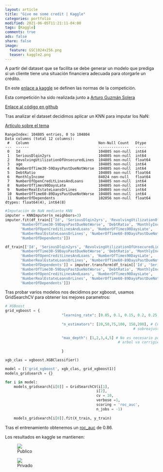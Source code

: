 ```yaml
---
layout: article
title: "Give me some credit | Kaggle"
categories: portfolio
modified: 2021-06-05T11:21:11-04:00
tags: [Kaggle]
comments: true
ads: false
share: false
image:
  feature: GSC1024x256.png
  teaser: kaggle2.png
---
```


A partir del dataset que se facilita se debe generar un modelo que prediga si un cliente tiene una situación financiera adecuada para otorgarle un crédito.

En este [enlace a kaggle](https://www.kaggle.com/c/give-me-some-credit-20210326/overview) se definen las normas de la competición.

Esta competición ha sido realizada junto a [Arturo Guzmán Solera](https://www.linkedin.com/in/arturo-guzm%C3%A1n-solera/)

[Enlace al código en github](https://github.com/FcoJavierMelo/my_projects/tree/main/Kaggle-Give%20Me%20Some%20Credit)

Tras analizar el dataset decidimos aplicar un KNN para imputar los NaN: 

[Artículo sobre el tema](https://medium.com/@kyawsawhtoon/a-guide-to-knn-imputation-95e2dc496e)

```
RangeIndex: 104805 entries, 0 to 104804
Data columns (total 12 columns):
 #   Column                                Non-Null Count   Dtype  
---  ------                                --------------   -----  
 0   Id                                    104805 non-null  int64  
 1   SeriousDlqin2yrs                      104805 non-null  int64  
 2   RevolvingUtilizationOfUnsecuredLines  104805 non-null  float64
 3   age                                   104805 non-null  int64  
 4   NumberOfTime30-59DaysPastDueNotWorse  104805 non-null  int64  
 5   DebtRatio                             104805 non-null  float64
 6   MonthlyIncome                         84024 non-null   float64
 7   NumberOfOpenCreditLinesAndLoans       104805 non-null  int64  
 8   NumberOfTimes90DaysLate               104805 non-null  int64  
 9   NumberRealEstateLoansOrLines          104805 non-null  int64  
 10  NumberOfTime60-89DaysPastDueNotWorse  104805 non-null  int64  
 11  NumberOfDependents                    102056 non-null  float64
dtypes: float64(4), int64(8)
```

```python 
#Imputación de NaN mediante KNN
imputer = KNNImputer(n_neighbors=3)
imputer.fit(df_train[['Id', 'SeriousDlqin2yrs', 'RevolvingUtilizationOfUnsecuredLines', 'age',
       'NumberOfTime30-59DaysPastDueNotWorse', 'DebtRatio', 'MonthlyIncome',
       'NumberOfOpenCreditLinesAndLoans', 'NumberOfTimes90DaysLate',
       'NumberRealEstateLoansOrLines', 'NumberOfTime60-89DaysPastDueNotWorse',
       'NumberOfDependents']])

df_train[['Id', 'SeriousDlqin2yrs', 'RevolvingUtilizationOfUnsecuredLines', 'age',
       'NumberOfTime30-59DaysPastDueNotWorse', 'DebtRatio', 'MonthlyIncome',
       'NumberOfOpenCreditLinesAndLoans', 'NumberOfTimes90DaysLate',
       'NumberRealEstateLoansOrLines', 'NumberOfTime60-89DaysPastDueNotWorse',
       'NumberOfDependents']] = imputer.transform(df_train[['Id', 'SeriousDlqin2yrs', 'RevolvingUtilizationOfUnsecuredLines', 'age',
       'NumberOfTime30-59DaysPastDueNotWorse', 'DebtRatio', 'MonthlyIncome',
       'NumberOfOpenCreditLinesAndLoans', 'NumberOfTimes90DaysLate',
       'NumberRealEstateLoansOrLines', 'NumberOfTime60-89DaysPastDueNotWorse',
       'NumberOfDependents']])
```

Tras probar varios modelos nos decidimos por xgboost, usamos GridSearchCV para 
obtener los mejores parametros:

```python 
# XGBoost
grid_xgboost = {
                          "learning_rate": [0.05, 0.1, 0.15, 0.2, 0.25, 0.4, 0.5],  # Cuanto más alto, mas aporta cada nuevo arbol
                          
                          "n_estimators": [20,50,75,100, 150,200], # Cuidado con poner muchos estiamdores ya que vamos a
                                                           # sobreajustar el modelo
                          
                          "max_depth": [1,2,3,4,5] # No es necesario poner una profundiad muy alta. Cada nuevo
                                                    # arbol va corrigiendo el error de los anteriores.
                          
                          }

xgb_clas = xgboost.XGBClassifier()

model = [('grid_xgboost', xgb_clas, grid_xgboost1)]
models_gridsearch = {}

for i in model:
    models_gridsearch[i[0]] = GridSearchCV(i[1],
                                          i[2],
                                          cv = 10,
                                          verbose =1,
                                          scoring = 'roc_auc',
                                          n_jobs = -1)
    
    models_gridsearch[i[0]].fit(X_train, y_train)
```

Tras el entrenamiento obtenemos un [roc_auc](https://es.wikipedia.org/wiki/Curva_ROC) de 0.86.

Los resultados en kaggle se mantienen: 

<figure>
	<img src="{{ site.url }}/images/GSC1.PNG">
	<figcaption>Publico</figcaption>
</figure>

<figure>
	<img src="{{ site.url }}/images/GSC2.PNG">
	<figcaption>Privado</figcaption>
</figure>  

